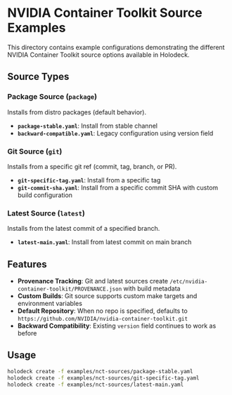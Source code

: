 # NVIDIA Container Toolkit Source Examples

This directory contains example configurations demonstrating the different NVIDIA Container Toolkit source options available in Holodeck.

## Source Types

### Package Source (`package`)
Installs from distro packages (default behavior).

- **`package-stable.yaml`**: Install from stable channel
- **`backward-compatible.yaml`**: Legacy configuration using version field

### Git Source (`git`)  
Installs from a specific git ref (commit, tag, branch, or PR).

- **`git-specific-tag.yaml`**: Install from a specific tag
- **`git-commit-sha.yaml`**: Install from a specific commit SHA with custom build configuration

### Latest Source (`latest`)
Installs from the latest commit of a specified branch.

- **`latest-main.yaml`**: Install from latest commit on main branch

## Features

- **Provenance Tracking**: Git and latest sources create `/etc/nvidia-container-toolkit/PROVENANCE.json` with build metadata
- **Custom Builds**: Git source supports custom make targets and environment variables
- **Default Repository**: When no repo is specified, defaults to `https://github.com/NVIDIA/nvidia-container-toolkit.git`
- **Backward Compatibility**: Existing `version` field continues to work as before

## Usage

```bash
holodeck create -f examples/nct-sources/package-stable.yaml
holodeck create -f examples/nct-sources/git-specific-tag.yaml
holodeck create -f examples/nct-sources/latest-main.yaml
```